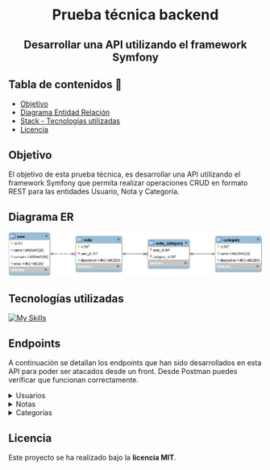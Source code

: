 <h1 align="center">Prueba técnica backend</h1>
<h2 align="center">Desarrollar una API utilizando el framework
Symfony</h2>

## Tabla de contenidos 📝
- <a href="#objetivo">Objetivo</a>
- <a href="#diagrama-er">Diagrama Entidad Relación</a>
- <a href="#tecnologías-utilizadas">Stack - Tecnologías utilizadas</a>
- <a href="#licencia">Licencia</a>

## Objetivo
El objetivo de esta prueba técnica, es desarrollar una API utilizando el framework
Symfony que permita realizar operaciones CRUD en formato REST para las
entidades Usuario, Nota y Categoría.

## Diagrama ER
![image](./img/db_diagram.jpg)

## Tecnologías utilizadas
[![My Skills](https://skillicons.dev/icons?i=php,symfony,mysql,git,github,docker)](https://skillicons.dev)

## Endpoints
A continuación se detallan los endpoints que han sido desarrollados en esta API para poder ser atacados desde un front. Desde Postman puedes verificar que funcionan correctamente.

<details>
<summary>Usuarios</summary>

- Endpoints referentes a la **tabla de usuarios**

    - **/users** : Recupera todos los usuarios  

            GET http://127.0.0.1:8000/users

    - **/user/{id}** : Recupera el usuario con el id que le pases 

            GET http://127.0.0.1:8000/user/3

    - **/new-user** : Crea un usuario nuevo

            POST http://127.0.0.1:8000/new-user

        body:
        ``` js
            {
                "name" : "Pepe",
                "surname" : "Oltra Sanchis",
                "email" : "pepe@gmail.com"
            }
        ```

    - **/user/{id}** : Modifica el usuario con el id que le pases

            PUT http://127.0.0.1:8000/user/3

        body:
        ``` js
            {
                "name" : "Pepe",
                "surname" : "Oltra Sanchis",
                "email" : "pepe@gmail.com"
            }
        ```

    - **/user/{id}** : Elimina el usuario con el id que le pases

            DELETE http://127.0.0.1:8000/user/3
        
</details>
<details>
<summary>Notas</summary>

- Endpoints referentes a la **tabla de notas**

    - **/notes** : Recupera todas las notas  

            GET http://127.0.0.1:8000/notes

    - **/note/{id}** : Recupera la nota con el id que le pases 

            GET http://127.0.0.1:8000/note/3

    - **/new-note** : Crea una nota nueva

            POST http://127.0.0.1:8000/new-note

        body:
        ``` js
            {
                "description":"Diseña la vista Home",
                "user": 2,
                "categories": [1,3]
            }
        ```

    - **/note/{id}** : Modifica la nota con el id que le pases

            PUT http://127.0.0.1:8000/note/3
        
        body:
        ``` js
            {
                "description" : "Diseña la vista Login",
                "user" : 3
            }
        ```

    - **/user/{id}** : Elimina la nota con el id que le pases

            DELETE http://127.0.0.1:8000/user/3
        
</details>
<details>
<summary>Categorías</summary>

- Endpoints referentes a la **tabla de categorías**

    - **/categories** : Recupera todas las categorías  

            GET http://127.0.0.1:8000/categories

    - **/category/{id}** : Recupera la categoría con el id que le pases 

            GET http://127.0.0.1:8000/category/3

    - **/new-category** : Crea una categoría nueva

            POST http://127.0.0.1:8000/new-category

        body:
        ``` js
            {
                "name" : "Contabilidad",
                "description" : "Engloba todas las notas relacionadas con la contabilidad"
            }
        ```

    - **/category/{id}** : Modifica la categoría con el id que le pases

            PUT http://127.0.0.1:8000/category/3
        
        body:
        ``` js
            {
                "name" : "Nuevo nombre",
                "description" : "Nueva descripción"
            }
        ```

    - **/category/{id}** : Elimina la categoría con el id que le pases

            DELETE http://127.0.0.1:8000/category/3
        
</details>

## Licencia
Este proyecto se ha realizado bajo la **licencia MIT**.